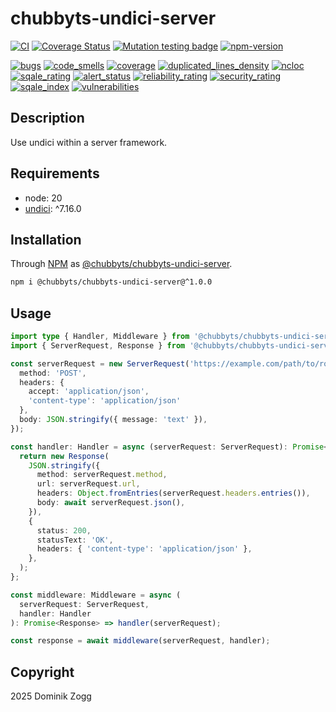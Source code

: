 # chubbyts-undici-server

[![CI](https://github.com/chubbyts/chubbyts-undici-server/workflows/CI/badge.svg?branch=master)](https://github.com/chubbyts/chubbyts-undici-server/actions?query=workflow%3ACI)
[![Coverage Status](https://coveralls.io/repos/github/chubbyts/chubbyts-undici-server/badge.svg?branch=master)](https://coveralls.io/github/chubbyts/chubbyts-undici-server?branch=master)
[![Mutation testing badge](https://img.shields.io/endpoint?style=flat&url=https%3A%2F%2Fbadge-api.stryker-mutator.io%2Fgithub.com%2Fchubbyts%2Fchubbyts-undici-server%2Fmaster)](https://dashboard.stryker-mutator.io/reports/github.com/chubbyts/chubbyts-undici-server/master)
[![npm-version](https://img.shields.io/npm/v/@chubbyts/chubbyts-undici-server.svg)](https://www.npmjs.com/package/@chubbyts/chubbyts-undici-server)

[![bugs](https://sonarcloud.io/api/project_badges/measure?project=chubbyts_chubbyts-undici-server&metric=bugs)](https://sonarcloud.io/dashboard?id=chubbyts_chubbyts-undici-server)
[![code_smells](https://sonarcloud.io/api/project_badges/measure?project=chubbyts_chubbyts-undici-server&metric=code_smells)](https://sonarcloud.io/dashboard?id=chubbyts_chubbyts-undici-server)
[![coverage](https://sonarcloud.io/api/project_badges/measure?project=chubbyts_chubbyts-undici-server&metric=coverage)](https://sonarcloud.io/dashboard?id=chubbyts_chubbyts-undici-server)
[![duplicated_lines_density](https://sonarcloud.io/api/project_badges/measure?project=chubbyts_chubbyts-undici-server&metric=duplicated_lines_density)](https://sonarcloud.io/dashboard?id=chubbyts_chubbyts-undici-server)
[![ncloc](https://sonarcloud.io/api/project_badges/measure?project=chubbyts_chubbyts-undici-server&metric=ncloc)](https://sonarcloud.io/dashboard?id=chubbyts_chubbyts-undici-server)
[![sqale_rating](https://sonarcloud.io/api/project_badges/measure?project=chubbyts_chubbyts-undici-server&metric=sqale_rating)](https://sonarcloud.io/dashboard?id=chubbyts_chubbyts-undici-server)
[![alert_status](https://sonarcloud.io/api/project_badges/measure?project=chubbyts_chubbyts-undici-server&metric=alert_status)](https://sonarcloud.io/dashboard?id=chubbyts_chubbyts-undici-server)
[![reliability_rating](https://sonarcloud.io/api/project_badges/measure?project=chubbyts_chubbyts-undici-server&metric=reliability_rating)](https://sonarcloud.io/dashboard?id=chubbyts_chubbyts-undici-server)
[![security_rating](https://sonarcloud.io/api/project_badges/measure?project=chubbyts_chubbyts-undici-server&metric=security_rating)](https://sonarcloud.io/dashboard?id=chubbyts_chubbyts-undici-server)
[![sqale_index](https://sonarcloud.io/api/project_badges/measure?project=chubbyts_chubbyts-undici-server&metric=sqale_index)](https://sonarcloud.io/dashboard?id=chubbyts_chubbyts-undici-server)
[![vulnerabilities](https://sonarcloud.io/api/project_badges/measure?project=chubbyts_chubbyts-undici-server&metric=vulnerabilities)](https://sonarcloud.io/dashboard?id=chubbyts_chubbyts-undici-server)

## Description

Use undici within a server framework.

## Requirements

 * node: 20
 * [undici][2]: ^7.16.0

## Installation

Through [NPM](https://www.npmjs.com) as [@chubbyts/chubbyts-undici-server][1].

```sh
npm i @chubbyts/chubbyts-undici-server@^1.0.0
```

## Usage

```ts
import type { Handler, Middleware } from '@chubbyts/chubbyts-undici-server/dist/server';
import { ServerRequest, Response } from '@chubbyts/chubbyts-undici-server/dist/server';

const serverRequest = new ServerRequest('https://example.com/path/to/route', {
  method: 'POST',
  headers: {
    accept: 'application/json',
    'content-type': 'application/json'
  },
  body: JSON.stringify({ message: 'text' }),
});

const handler: Handler = async (serverRequest: ServerRequest): Promise<Response> => {
  return new Response(
    JSON.stringify({
      method: serverRequest.method,
      url: serverRequest.url,
      headers: Object.fromEntries(serverRequest.headers.entries()),
      body: await serverRequest.json(),
    }),
    {
      status: 200,
      statusText: 'OK',
      headers: { 'content-type': 'application/json' },
    },
  );
};

const middleware: Middleware = async (
  serverRequest: ServerRequest,
  handler: Handler
): Promise<Response> => handler(serverRequest);

const response = await middleware(serverRequest, handler);
```

## Copyright

2025 Dominik Zogg

[1]: https://www.npmjs.com/package/@chubbyts/chubbyts-undici-server
[2]: https://www.npmjs.com/package/undici
